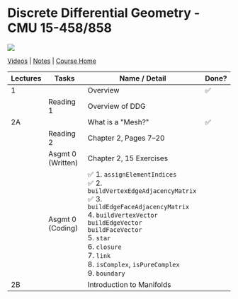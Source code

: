 # Discrete Differential Geometry - CMU 15-458/858

![](https://brickisland.net/DDGSpring2021/wp-content/uploads/2019/01/cropped-cropped-header.png)

[Videos](https://www.youtube.com/playlist?list=PL9_jI1bdZmz0hIrNCMQW1YmZysAiIYSSS) | [Notes](http://www.cs.cmu.edu/~kmcrane/Projects/DDG/paper.pdf) | [Course Home](http://geometry.cs.cmu.edu/ddg)

| Lectures | Tasks             | Name / Detail                                                | Done? |
| -------- | ----------------- | ------------------------------------------------------------ | ----- |
| 1        |                   | Overview                                                     | ✅     |
|          | Reading 1         | Overview of DDG                                              |       |
| 2A       |                   | What is a "Mesh?"                                            | ✅     |
|          | Reading 2         | Chapter 2, Pages 7–20                                        |       |
|          | Asgmt 0 (Written) | Chapter 2, 15 Exercises                                      |       |
|          | Asgmt 0 (Coding)  | ✅ 1. `assignElementIndices`<br />✅ 2. `buildVertexEdgeAdjacencyMatrix`<br />✅ 3. `buildEdgeFaceAdjacencyMatrix`<br />4. `buildVertexVector`<br /> `buildEdgeVector`<br /> `buildFaceVector`<br />5. `star`<br />6. `closure`<br />7. `link`<br />8. `isComplex`, `isPureComplex`<br />9. `boundary` |       |
| 2B       |                   | Introduction to Manifolds                                    |       |

